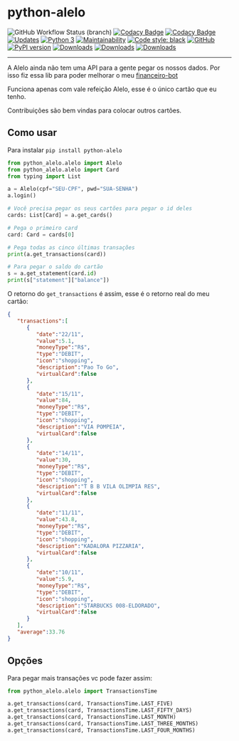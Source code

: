 # python-alelo

![GitHub Workflow Status (branch)](https://img.shields.io/github/workflow/status/ricardochaves/python-alelo/Build/master) [![Codacy Badge](https://api.codacy.com/project/badge/Coverage/2aed0b458670411c800954bcce1ab8e6)](https://www.codacy.com/manual/ricardochaves/python-alelo?utm_source=github.com&amp;utm_medium=referral&amp;utm_content=ricardochaves/python-alelo&amp;utm_campaign=Badge_Coverage) [![Codacy Badge](https://api.codacy.com/project/badge/Grade/2aed0b458670411c800954bcce1ab8e6)](https://www.codacy.com/manual/ricardochaves/python-alelo?utm_source=github.com&amp;utm_medium=referral&amp;utm_content=ricardochaves/python-alelo&amp;utm_campaign=Badge_Grade) [![Updates](https://pyup.io/repos/github/ricardochaves/python-alelo/shield.svg)](https://pyup.io/repos/github/ricardochaves/python-alelo/) [![Python 3](https://pyup.io/repos/github/ricardochaves/python-alelo/python-3-shield.svg)](https://pyup.io/repos/github/ricardochaves/python-alelo/) [![Maintainability](https://api.codeclimate.com/v1/badges/0128ad980aa5f18fa280/maintainability)](https://codeclimate.com/github/ricardochaves/python-alelo/maintainability) [![Code style: black](https://img.shields.io/badge/code%20style-black-000000.svg)](https://github.com/psf/black) [![GitHub](https://img.shields.io/github/license/mashape/apistatus.svg)](https://github.com/ricardochaves/python-alelo/blob/master/LICENSE) [![PyPI version](https://badge.fury.io/py/python-alelo.svg)](https://badge.fury.io/py/python-alelo) [![Downloads](https://pepy.tech/badge/python-alelo/week)](https://pepy.tech/project/python-alelo/week) [![Downloads](https://pepy.tech/badge/python-alelo/month)](https://pepy.tech/project/python-alelo/month) [![Downloads](https://pepy.tech/badge/python-alelo)](https://pepy.tech/project/python-alelo)

---
A Alelo ainda não tem uma API para a gente pegar os nossos dados. Por isso fiz essa lib para poder melhorar o meu [financeiro-bot](https://github.com/ricardochaves/financeiro-bot)

Funciona apenas com vale refeição Alelo, esse é o único cartão que eu tenho. 

Contribuições são bem vindas para colocar outros cartões.

## Como usar

Para instalar `pip install python-alelo`

```python
from python_alelo.alelo import Alelo
from python_alelo.alelo import Card
from typing import List

a = Alelo(cpf="SEU-CPF", pwd="SUA-SENHA")
a.login()

# Você precisa pegar os seus cartões para pegar o id deles
cards: List[Card] = a.get_cards()

# Pega o primeiro card
card: Card = cards[0]

# Pega todas as cinco últimas transações
print(a.get_transactions(card))

# Para pegar o saldo do cartão
s = a.get_statement(card.id)
print(s["statement"]["balance"])

```

O retorno do `get_transactions` é assim, esse é o retorno real do meu cartão:

```json
{
   "transactions":[
      {
         "date":"22/11",
         "value":5.1,
         "moneyType":"R$",
         "type":"DEBIT",
         "icon":"shopping",
         "description":"Pao To Go",
         "virtualCard":false
      },
      {
         "date":"15/11",
         "value":84,
         "moneyType":"R$",
         "type":"DEBIT",
         "icon":"shopping",
         "description":"VIA POMPEIA",
         "virtualCard":false
      },
      {
         "date":"14/11",
         "value":30,
         "moneyType":"R$",
         "type":"DEBIT",
         "icon":"shopping",
         "description":"T B B VILA OLIMPIA RES",
         "virtualCard":false
      },
      {
         "date":"11/11",
         "value":43.8,
         "moneyType":"R$",
         "type":"DEBIT",
         "icon":"shopping",
         "description":"KADALORA PIZZARIA",
         "virtualCard":false
      },
      {
         "date":"10/11",
         "value":5.9,
         "moneyType":"R$",
         "type":"DEBIT",
         "icon":"shopping",
         "description":"STARBUCKS 008-ELDORADO",
         "virtualCard":false
      }
   ],
   "average":33.76
}
```

## Opções

Para pegar mais transações vc pode fazer assim:

```python
from python_alelo.alelo import TransactionsTime

a.get_transactions(card, TransactionsTime.LAST_FIVE)
a.get_transactions(card, TransactionsTime.LAST_FIFTY_DAYS)
a.get_transactions(card, TransactionsTime.LAST_MONTH)
a.get_transactions(card, TransactionsTime.LAST_THREE_MONTHS)
a.get_transactions(card, TransactionsTime.LAST_FOUR_MONTHS)

```
